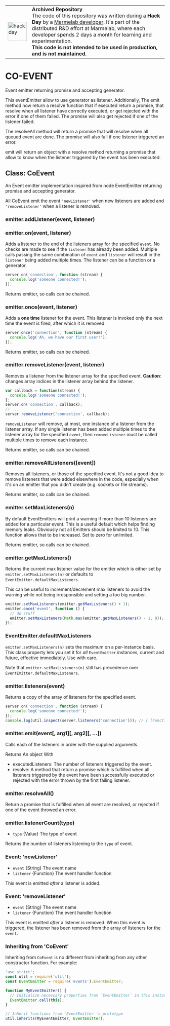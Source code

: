 <table>
        <tr>
            <td><img width="60" src="https://cdnjs.cloudflare.com/ajax/libs/octicons/8.5.0/svg/beaker.svg" alt="hackday" /></td>
            <td><strong>Archived Repository</strong><br />
                    The code of this repository was written during a <strong>Hack Day</strong> by a <a href="https://marmelab.com/en/jobs">Marmelab developer</a>. It's part of the distributed R&D effort at Marmelab, where each developer spends 2 days a month for learning and experimentation.<br />
        <strong>This code is not intended to be used in production, and is not maintained.</strong>
        </td>
        </tr>
</table>

# CO-EVENT
Event emitter returning promise and accepting generator.

This eventEmitter allow to use generator as listener.
Additionally, The emit method now return a resolve function that if executed return a promise, that resolve when all listener have correctly executed, or get rejected with the error if one of them failed.
The promise will also get rejected if one of the listener failed.

The resolveAll method will return a promise that will resolve when all queued event are done.
The promise will also fail if one listener triggered an error.

emit  will return an object with a resolve method returning a promise that allow to know when the listener triggered by the event has been executed.

## Class: CoEvent
An Event emitter implementation inspired from node EventEmitter returning promise and accepting generator.

All CoEvent emit the event `'newListener'` when new listeners are
added and `'removeListener'` when a listener is removed.

### emitter.addListener(event, listener)
### emitter.on(event, listener)

Adds a listener to the end of the listeners array for the specified `event`.
No checks are made to see if the `listener` has already been added. Multiple
calls passing the same combination of `event` and `listener` will result in the
`listener` being added multiple times.
The listener can be a function or a generator.

```js
server.on('connection', function (stream) {
  console.log('someone connected!');
});
```

Returns emitter, so calls can be chained.

### emitter.once(event, listener)

Adds a **one time** listener for the event. This listener is
invoked only the next time the event is fired, after which
it is removed.
```js
server.once('connection', function (stream) {
  console.log('Ah, we have our first user!');
});
```
Returns emitter, so calls can be chained.

### emitter.removeListener(event, listener)

Removes a listener from the listener array for the specified event.
**Caution**: changes array indices in the listener array behind the listener.

```js
var callback = function(stream) {
  console.log('someone connected!');
};
server.on('connection', callback);
// ...
server.removeListener('connection', callback);
```

`removeListener` will remove, at most, one instance of a listener from the
listener array. If any single listener has been added multiple times to the
listener array for the specified `event`, then `removeListener` must be called
multiple times to remove each instance.

Returns emitter, so calls can be chained.

### emitter.removeAllListeners([event])

Removes all listeners, or those of the specified event. It's not a good idea to
remove listeners that were added elsewhere in the code, especially when it's on
an emitter that you didn't create (e.g. sockets or file streams).

Returns emitter, so calls can be chained.

### emitter.setMaxListeners(n)

By default EventEmitters will print a warning if more than 10 listeners are
added for a particular event. This is a useful default which helps finding
memory leaks. Obviously not all Emitters should be limited to 10. This function
allows that to be increased. Set to zero for unlimited.

Returns emitter, so calls can be chained.

### emitter.getMaxListeners()

Returns the current max listener value for the emitter which is either set by
`emitter.setMaxListeners(n)` or defaults to `EventEmitter.defaultMaxListeners`.

This can be useful to increment/decrement max listeners to avoid the warning
while not being irresponsible and setting a too big number.
```js
emitter.setMaxListeners(emitter.getMaxListeners() + 1);
emitter.once('event', function () {
  // do stuff
  emitter.setMaxListeners(Math.max(emitter.getMaxListeners() - 1, 0));
});
```
### EventEmitter.defaultMaxListeners

`emitter.setMaxListeners(n)` sets the maximum on a per-instance basis.
This class property lets you set it for *all* `EventEmitter` instances,
current and future, effective immediately. Use with care.

Note that `emitter.setMaxListeners(n)` still has precedence over
`EventEmitter.defaultMaxListeners`.


### emitter.listeners(event)

Returns a copy of the array of listeners for the specified event.
```js
server.on('connection', function (stream) {
  console.log('someone connected!');
});
console.log(util.inspect(server.listeners('connection'))); // [ [Function] ]
```

### emitter.emit(event[, arg1][, arg2][, ...])

Calls each of the listeners in order with the supplied arguments.

Returns An object With
- executedListeners: The number of listeners triggered by the event.
- resolve: A method that return a promise which is fulfilled when all listeners triggered by the event have been successfully executed or rejected with the error thrown by the first failing listener.

### emitter.resolveAll()
Return a promise that is fulfilled when all event are resolved, or rejected if one of the event throwed an error.

### emitter.listenerCount(type)

* `type` {Value} The type of event

Returns the number of listeners listening to the `type` of event.

### Event: 'newListener'

* `event` {String} The event name
* `listener` {Function} The event handler function

This event is emitted *after* a listener is added.

### Event: 'removeListener'

* `event` {String} The event name
* `listener` {Function} The event handler function

This event is emitted *after* a listener is removed.  When this event is
triggered, the listener has been removed from the array of listeners for the
`event`.

### Inheriting from 'CoEvent'

Inheriting from `CoEvent` is no different from inheriting from any other
constructor function. For example:
```js
'use strict';
const util = require('util');
const EventEmitter = require('events').EventEmitter;

function MyEventEmitter() {
  // Initialize necessary properties from `EventEmitter` in this instance
  EventEmitter.call(this);
}

// Inherit functions from `EventEmitter`'s prototype
util.inherits(MyEventEmitter, EventEmitter);
```
